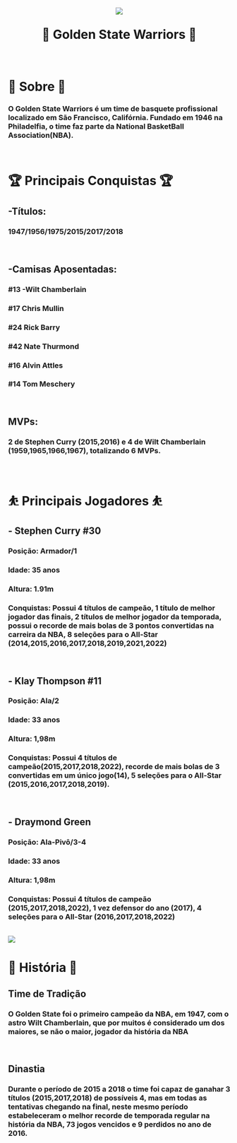 <h1 align= "center">
<img src="https://a.espncdn.com/combiner/i?img=/i/teamlogos/nba/500/gs.png">

🏀 **Golden State Warriors** 🏀
</h1>

<br>

# 📖 **Sobre** 📖

### O Golden State Warriors é um time de basquete profissional localizado em São Francisco, Califórnia. Fundado em 1946 na Philadelfia, o time faz parte da National BasketBall Association(NBA).

<br>

# 🏆 **Principais Conquistas** 🏆

## -**Títulos**:

 ### 1947/1956/1975/2015/2017/2018

<br>

## -**Camisas Aposentadas**:

### #13 -Wilt Chamberlain

### #17 Chris Mullin

### #24 Rick Barry

### #42 Nate Thurmond

### #16 Alvin Attles

### #14 Tom Meschery

<br>

## **MVPs**:

### 2 de Stephen Curry (2015,2016) e 4 de Wilt Chamberlain (1959,1965,1966,1967), totalizando 6 MVPs.

<br>

# ⛹️ **Principais Jogadores** ⛹️

## - **Stephen Curry** #30

### Posição: Armador/1

### Idade: 35 anos

### Altura: 1.91m

### Conquistas: Possui 4 títulos de campeão, 1 título de melhor jogador das finais, 2 títulos de melhor jogador da temporada, possui o recorde de mais bolas de 3 pontos convertidas na carreira da NBA, 8 seleções para o All-Star (2014,2015,2016,2017,2018,2019,2021,2022)

<br>

## - **Klay Thompson** #11

### Posição: Ala/2

### Idade: 33 anos

### Altura: 1,98m

### Conquistas: Possui 4 títulos de campeão(2015,2017,2018,2022), recorde de mais bolas de 3 convertidas em um único jogo(14), 5 seleções para o All-Star (2015,2016,2017,2018,2019).

<br>

## - **Draymond Green**

### Posição: Ala-Pivô/3-4

### Idade: 33 anos

### Altura: 1,98m

### Conquistas: Possui 4 títulos de campeão (2015,2017,2018,2022), 1 vez defensor do ano (2017), 4 seleções para o All-Star (2016,2017,2018,2022)

<br>

<img src="https://pbs.twimg.com/media/FWDfaw-VEAE-zTl.jpg">

<br>

# 📕 **História** 📕

## **Time de Tradição**

### O Golden State foi o primeiro campeão da NBA, em 1947, com o astro Wilt Chamberlain, que por muitos é considerado um dos maiores, se não o maior, jogador da história da NBA

<br>

## **Dinastia**

### Durante o período de 2015 a 2018 o time foi capaz de ganahar 3 títulos (2015,2017,2018) de possíveis 4, mas em todas as tentativas chegando na final, neste mesmo período estabeleceram o melhor recorde de temporada regular na história da NBA, 73 jogos vencidos e 9 perdidos no ano de 2016.